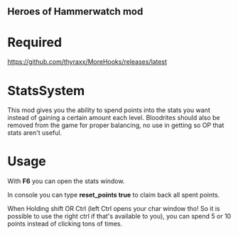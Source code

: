 ## Heroes of Hammerwatch mod
# Required
https://github.com/thyraxx/MoreHooks/releases/latest

# StatsSystem
This mod gives you the ability to spend points into the stats you want instead of gaining a certain amount each level.
Bloodrites should also be removed from the game for proper balancing, no use in getting so OP that stats aren't useful.

# Usage
With **F6** you can open the stats window.

In console you can type **reset_points true** to claim back all spent points.

When Holding shift OR Ctrl (left Ctrl opens your char window tho! So it is possible to use the right ctrl if that's available to you), you can spend 5 or 10 points instead of clicking tons of times.

